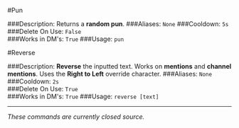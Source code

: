 #Pun
>
###Description:
Returns a **random pun**.
###Aliases:
`None`
###Cooldown:
`5s`  
###Delete On Use:
`False`  
###Works in DM's: 
`True` 
###Usage:
`pun`

  
#Reverse 
>
###Description:
**Reverse** the inputted text. Works on **mentions** and **channel mentions**. Uses the **Right to Left** override character.
###Aliases: 
`None`
###Cooldown: 
`2s`  
###Delete On Use: 
`True`  
###Works in DM's: 
`True`
###Usage: 
`reverse [text]`

---
*These commands are currently closed source.*